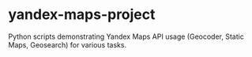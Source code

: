 # yandex-maps-project
Python scripts demonstrating Yandex Maps API usage (Geocoder, Static Maps, Geosearch) for various tasks.
